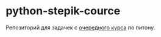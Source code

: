 # python-stepik-cource

Репозиторий для задачек с [очередного курса](https://stepik.org/course/67) по питону.
